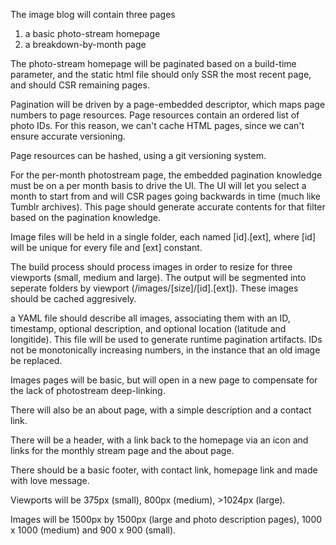 
The image blog will contain three pages 
  1. a basic photo-stream homepage
  2. a breakdown-by-month page

The photo-stream homepage will be paginated based on a build-time parameter, and the static html file should only SSR the most recent page, and should CSR remaining pages.

Pagination will be driven by a page-embedded descriptor, which maps page numbers to page resources. Page resources contain an ordered list of photo IDs. For this reason, we can't cache HTML pages, since we can't ensure accurate versioning. 

Page resources can be hashed, using a git versioning system. 

For the per-month photostream page, the embedded pagination knowledge must be on a per month basis to drive the UI. The UI will let you select a month to start from and will CSR pages going backwards in time (much like Tumblr archives). This page should generate accurate contents for that filter based on the pagination knowledge.    

Image files will be held in a single folder, each named [id].[ext], where [id] will be unique for every file and [ext] constant. 

The build process should process images in order to resize for three viewports (small, medium and large). The output will be segmented into seperate folders by viewport (/images/[size]/[id].[ext]). These images should be cached aggresively. 

a YAML file should describe all images, associating them with an ID, timestamp, optional description, and optional location (latitude and longitide). This file will be used to generate runtime pagination artifacts. IDs not be monotonically increasing numbers, in the instance that an old image be replaced.

Images pages will be basic, but will open in a new page to compensate for the lack of photostream deep-linking.

There will also be an about page, with a simple description and a contact link.

There will be a header, with a link back to the homepage via an icon and links for the monthly stream page and the about page. 

There should be a basic footer, with contact link, homepage link and made with love message.

Viewports will be 375px (small), 800px (medium), >1024px (large). 

Images will be 1500px by 1500px (large and photo description pages), 1000 x 1000 (medium) and 900 x 900 (small).


